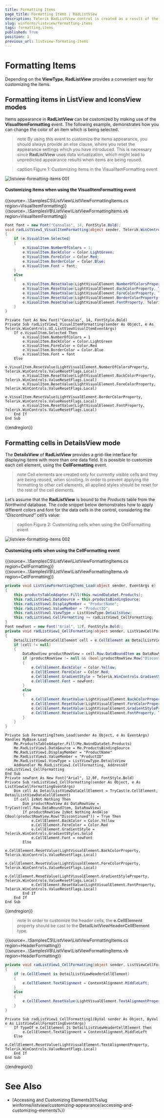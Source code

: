 ```yaml
---
title: Formatting Items
page_title: Formatting Items | RadListView
description: Telerik RadListView control is created as a result of the concord of the powerful data layer used by RadGridView and RadListControl, together with the outstanding Telerik Presentation Framework.
slug: winforms/listview/formatting-items
tags: formatting,items
published: True
position: 1
previous_url: listview-formating-items
---
```


# Formatting Items

Depending on the **ViewType**, **RadListView** provides a convenient way for customizing the items.

## Formatting items in ListView and IconsView modes 

Items appearance in __RadListView__ can be customized by making use of the __VisualItemFormatting__ event. The following example, demonstrates how you can change the color of an item which is being selected.

>note By using this event to customize the items appearance, you should always provide an else clause,  where you reset the appearance settings which you have introduced. This is necessary since __RadListView__ uses data virtualization, which might lead to unpredicted appearance results when items are being reused.

>caption Figure 1: Customizing items in the VisualItemFormatting event

![listview-formatting-items 001](images/listview-formatting-items001.png)

#### Customizing items when using the VisualItemFormatting event

{{source=..\SamplesCS\ListView\ListViewFormattingItems.cs region=VisualItemFormatting}} 
{{source=..\SamplesVB\ListView\ListViewFormattingItems.vb region=VisualItemFormatting}} 

````C#
Font font = new Font("Consolas", 14, FontStyle.Bold);
void radListView1_VisualItemFormatting(object sender, Telerik.WinControls.UI.ListViewVisualItemEventArgs e)
{
    if (e.VisualItem.Selected)
    {
        e.VisualItem.NumberOfColors = 1;
        e.VisualItem.BackColor = Color.LightGreen;
        e.VisualItem.ForeColor = Color.Red;
        e.VisualItem.BorderColor = Color.Blue;
        e.VisualItem.Font = font;
    }
    else
    {
        e.VisualItem.ResetValue(LightVisualElement.NumberOfColorsProperty, Telerik.WinControls.ValueResetFlags.Local);
        e.VisualItem.ResetValue(LightVisualElement.BackColorProperty, Telerik.WinControls.ValueResetFlags.Local);
        e.VisualItem.ResetValue(LightVisualElement.ForeColorProperty, Telerik.WinControls.ValueResetFlags.Local);
        e.VisualItem.ResetValue(LightVisualElement.BorderColorProperty, Telerik.WinControls.ValueResetFlags.Local);
        e.VisualItem.ResetValue(LightVisualElement.FontProperty, Telerik.WinControls.ValueResetFlags.Local);
    }
}

````
````VB.NET
Private font As New Font("Consolas", 14, FontStyle.Bold)
Private Sub radListView1_VisualItemFormatting(sender As Object, e As Telerik.WinControls.UI.ListViewVisualItemEventArgs)
    If e.VisualItem.Selected Then
        e.VisualItem.NumberOfColors = 1
        e.VisualItem.BackColor = Color.LightGreen
        e.VisualItem.ForeColor = Color.Red
        e.VisualItem.BorderColor = Color.Blue
        e.VisualItem.Font = font
    Else
        e.VisualItem.ResetValue(LightVisualElement.NumberOfColorsProperty, Telerik.WinControls.ValueResetFlags.Local)
        e.VisualItem.ResetValue(LightVisualElement.BackColorProperty, Telerik.WinControls.ValueResetFlags.Local)
        e.VisualItem.ResetValue(LightVisualElement.ForeColorProperty, Telerik.WinControls.ValueResetFlags.Local)
        e.VisualItem.ResetValue(LightVisualElement.BorderColorProperty, Telerik.WinControls.ValueResetFlags.Local)
        e.VisualItem.ResetValue(LightVisualElement.FontProperty, Telerik.WinControls.ValueResetFlags.Local)
    End If
End Sub

````

{{endregion}} 

## Formatting cells in DetailsView mode

The __DetailsView__ of __RadListView__ provides a grid-like interface for displaying items with more than one data field. It is possible to customize each cell element, using the __CellFormatting__ event.

>note Cell elements are created only for currently visible cells and they are being reused, when scrolling. In order to prevent applying the formatting to other cell elements, all applied styles should be reset for the rest of the cell elements.

Let’s assume that the __RadListView__ is bound to the *Products* table from the *Northwind* database. The code snippet below demonstrates how to apply different colors and font for the data cells in the control, considering the *“Discontinued”* cell’s value:

>caption Figure 2: Customizing cells when using the CellFormatting event

![listview-formatting-items 002](images/listview-formatting-items002.png)

#### Customizing cells when using the CellFormatting event

{{source=..\SamplesCS\ListView\ListViewFormattingItems.cs region=CellFormatting}} 
{{source=..\SamplesVB\ListView\ListViewFormattingItems.vb region=CellFormatting}} 

````C#
private void ListViewFormattingItems_Load(object sender, EventArgs e)
{
    this.productsTableAdapter.Fill(this.nwindDataSet.Products);
    this.radListView1.DataSource = this.productsBindingSource;
    this.radListView1.DisplayMember = "ProductName";
    this.radListView1.ValueMember = "ProductID";
    this.radListView1.ViewType = ListViewType.DetailsView;
    this.radListView1.CellFormatting += radListView1_CellFormatting;
}
Font newFont = new Font("Arial", 12f, FontStyle.Bold);
private void radListView1_CellFormatting(object sender, ListViewCellFormattingEventArgs e)
{
    DetailListViewDataCellElement cell = e.CellElement as DetailListViewDataCellElement;
    if (cell != null)
    {
        DataRowView productRowView = cell.Row.DataBoundItem as DataRowView;
        if (productRowView != null && (bool)productRowView.Row["Discontinued"] == true)
        {
            e.CellElement.BackColor = Color.Yellow;
            e.CellElement.ForeColor = Color.Red;
            e.CellElement.GradientStyle = Telerik.WinControls.GradientStyles.Solid;
            e.CellElement.Font = newFont;
        }
        else
        {
            e.CellElement.ResetValue(LightVisualElement.BackColorProperty, Telerik.WinControls.ValueResetFlags.Local);
            e.CellElement.ResetValue(LightVisualElement.ForeColorProperty, Telerik.WinControls.ValueResetFlags.Local);
            e.CellElement.ResetValue(LightVisualElement.GradientStyleProperty, Telerik.WinControls.ValueResetFlags.Local);
            e.CellElement.ResetValue(LightVisualElement.FontProperty, Telerik.WinControls.ValueResetFlags.Local);
        }
    }
}

````
````VB.NET
Private Sub FormattingItems_Load(sender As Object, e As EventArgs) Handles MyBase.Load
    Me.ProductsTableAdapter.Fill(Me.NwindDataSet.Products)
    Me.RadListView1.DataSource = Me.ProductsBindingSource
    Me.RadListView1.DisplayMember = "ProductName"
    Me.RadListView1.ValueMember = "ProductID"
    Me.RadListView1.ViewType = ListViewType.DetailsView
    AddHandler Me.RadListView1.CellFormatting, AddressOf radListView1_CellFormatting
End Sub
Private newFont As New Font("Arial", 12.0F, FontStyle.Bold)
Private Sub radListView1_CellFormatting(sender As Object, e As ListViewCellFormattingEventArgs)
    Dim cell As DetailListViewDataCellElement = TryCast(e.CellElement, DetailListViewDataCellElement)
    If cell IsNot Nothing Then
        Dim productRowView As DataRowView = TryCast(cell.Row.DataBoundItem, DataRowView)
        If productRowView IsNot Nothing AndAlso CBool(productRowView.Row("Discontinued")) = True Then
            e.CellElement.BackColor = Color.Yellow
            e.CellElement.ForeColor = Color.Red
            e.CellElement.GradientStyle = Telerik.WinControls.GradientStyles.Solid
            e.CellElement.Font = newFont
        Else
            e.CellElement.ResetValue(LightVisualElement.BackColorProperty, Telerik.WinControls.ValueResetFlags.Local)
            e.CellElement.ResetValue(LightVisualElement.ForeColorProperty, Telerik.WinControls.ValueResetFlags.Local)
            e.CellElement.ResetValue(LightVisualElement.GradientStyleProperty, Telerik.WinControls.ValueResetFlags.Local)
            e.CellElement.ResetValue(LightVisualElement.FontProperty, Telerik.WinControls.ValueResetFlags.Local)
        End If
    End If
End Sub

````

{{endregion}} 

>note In order to customize the header cells, the __e.CellElement__ property should be cast to the **DetailListViewHeaderCellElement** type.

{{source=..\SamplesCS\ListView\ListViewFormattingItems.cs region=HeaderFormatting}} 
{{source=..\SamplesVB\ListView\ListViewFormattingItems.vb region=HeaderFormatting}} 

````C#
private void radListView1_CellFormatting(object sender, ListViewCellFormattingEventArgs e)
{
    if (e.CellElement is DetailListViewHeaderCellElement)
    {
        e.CellElement.TextAlignment = ContentAlignment.MiddleLeft;
    }
    else
    {
        e.CellElement.ResetValue(LightVisualElement.TextAlignmentProperty, Telerik.WinControls.ValueResetFlags.Local);
    }
}

````
````VB.NET
Private Sub radListView1_CellFormatting1(ByVal sender As Object, ByVal e As ListViewCellFormattingEventArgs)
    If TypeOf e.CellElement Is DetailListViewHeaderCellElement Then
        e.CellElement.TextAlignment = ContentAlignment.MiddleLeft
    Else
        e.CellElement.ResetValue(LightVisualElement.TextAlignmentProperty, Telerik.WinControls.ValueResetFlags.Local)
    End If
End Sub

````

{{endregion}} 

 
# See Also

* [Accessing and Customizing Elements]({%slug winforms/listview/customizing-appearance/accessing-and-customizing-elements%})		

